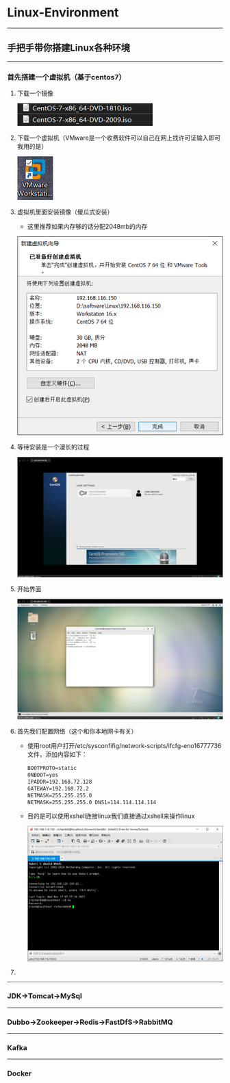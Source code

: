 # Linux-Environment
---

## 手把手带你搭建Linux各种环境

---

### 首先搭建一个虚拟机（基于centos7）

1. 下载一个镜像

   ![镜像](/img/jx.png)

2. 下载一个虚拟机（VMware是一个收费软件可以自己在网上找许可证输入即可我用的是）

   ![虚拟机](/img/xnj.png)

3. 虚拟机里面安装镜像（傻瓜式安装）

   - 这里推荐如果内存够的话分配2048mb的内存

   ![安装指南](/img/安装指南.png)

4. 等待安装是一个漫长的过程

   ![等待](/img/等待ing.png)

5. 开始界面

   ![开始](/img/start.png)

6. 首先我们配置网络（这个和你本地网卡有关）

   - 使用root用户打开/etc/sysconfifig/network-scripts/ifcfg-eno16777736文件，添加内容如下：

     ```
     BOOTPROTO=static
     ONBOOT=yes
     IPADDR=192.168.72.128 
     GATEWAY=192.168.72.2
     NETMASK=255.255.255.0
     NETMASK=255.255.255.0 DNS1=114.114.114.114
     ```

   - 目的是可以使用xshell连接linux我们直接通过xshell来操作linux

     ![配置网络成功](/img/配置网络成功.png)
7. 

   

   

   

---

### JDK->Tomcat->MySql 

---

### Dubbo->Zookeeper->Redis->FastDfS->RabbitMQ

---

### Kafka

---

### Docker



